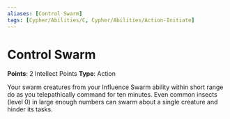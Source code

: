 ```yaml
---
aliases: [Control Swarm]
tags: [Cypher/Abilities/C, Cypher/Abilities/Action-Initiate]
---
```


# Control Swarm

**Points**: 2 Intellect Points
**Type**: Action

Your swarm creatures from your Influence Swarm ability within short range do as you telepathically command for ten minutes. Even common insects (level 0) in large enough numbers can swarm about a single creature and hinder its tasks.
